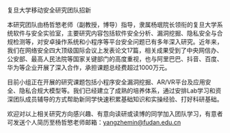 复旦大学移动安全研究团队招新

本研究团队由杨哲慜老师（副教授，博导）指导，隶属杨珉院长领衔的复旦大学系统软件与安全实验室，主要研究内容包括软件安全分析、漏洞挖掘、隐私安全与合规检测等，对安卓操作系统和小程序等平台安全问题已有多年深入研究。近年来，我们在网络安全四大顶级国际会议上发表论文17篇，相关成果受到了中央网信办、公安部、最高人民法院等国家关键部门的高度重视，也与阿里巴巴、抖音、百度、华为等企业开展了深入合作，承担课题总经费超过1000万元。

目前小组正在开展的研究课题包括小程序安全漏洞挖掘、AR/VR平台及应用安全、隐私合规大模型等。我们已经建立了成熟的培养体系，通过安排Lab学习和资深团队成员辅导的方式帮助新同学快速积累基础知识和实操经验、打好科研基础。

欢迎对以上相关研究方向感兴趣、有意向读研或读博的同学加入团队学习，有意者可发送个人简历至杨哲慜老师邮箱：yangzhemin@fudan.edu.cn